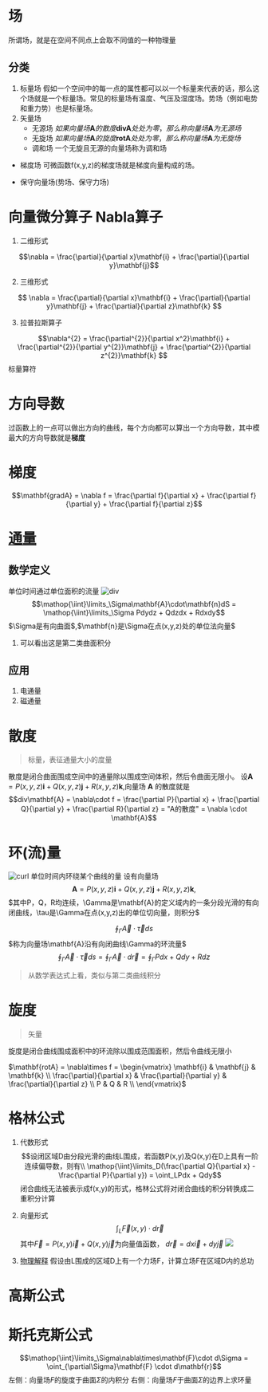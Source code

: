 # 场
所谓场，就是在空间不同点上会取不同值的一种物理量
## 分类
1. 标量场
  假如一个空间中的每一点的属性都可以以一个标量来代表的话，那么这个场就是一个标量场。常见的标量场有温度、气压及湿度场。势场（例如电势和重力势）也是标量场。
2. 矢量场
   * 无源场
        $如果向量场\mathbf{A}的散度\mathbf{divA}处处为零，那么称向量场\mathbf{A}为无源场$
   * 无旋场
        $如果向量场\mathbf{A}的旋度\mathbf{rotA}处处为零，那么称向量场\mathbf{A}为无旋场$
   * 调和场
        一个无旋且无源的向量场称为调和场

* 梯度场
  可微函数f(x,y,z)的梯度场就是梯度向量构成的场。
  
* 保守向量场(势场、保守力场) 

# 向量微分算子  Nabla算子
1. 二维形式

$$\nabla = \frac{\partial}{\partial x}\mathbf{i} + \frac{\partial}{\partial y}\mathbf{j}$$

2. 三维形式

$$ \nabla = \frac{\partial}{\partial x}\mathbf{i} + \frac{\partial}{\partial y}\mathbf{j} + \frac{\partial}{\partial z}\mathbf{k} $$

3. 拉普拉斯算子

$$\nabla^{2} = \frac{\partial^{2}}{\partial x^2}\mathbf{i} + \frac{\partial^{2}}{\partial y^{2}}\mathbf{j} + \frac{\partial^{2}}{\partial z^{2}}\mathbf{k} $$
标量算符

# 方向导数
过函数上的一点可以做出方向的曲线，每个方向都可以算出一个方向导数，其中模最大的方向导数就是**梯度**
# 梯度
$$\mathbf{gradA} = \nabla f = \frac{\partial f}{\partial x} + \frac{\partial f}{\partial y} + \frac{\partial f}{\partial z}$$

# [通量](https://www.zhihu.com/question/21912411/answer/177976053)

## 数学定义
单位时间通过单位面积的流量
![div](https://pic2.zhimg.com/80/v2-a34abd8a9e3e3f315e847f2a35507ee1_hd.png)
$$\mathop{\iint}\limits_\Sigma\mathbf{A}\cdot\mathbf{n}dS = \mathop{\iint}\limits_\Sigma Pdydz + Qdzdx + Rdxdy$$
$\Sigma是有向曲面$,$\mathbf{n}是\Sigma在点(x,y,z)处的单位法向量$

1. 可以看出这是第二类曲面积分

## 应用
1. 电通量
2. 磁通量

# 散度
> 标量，表征通量大小的度量
> 

散度是闭合曲面围成空间中的通量除以围成空间体积，然后令曲面无限小。
设$\mathbf{A} = P(x,y,z)\mathbf{i} + Q(x,y,z)\mathbf{j} + R(x,y,z)\mathbf{k}$,向量场 $\mathbf{A}$ 的散度就是
$$div\mathbf{A} = \nabla\cdot f = \frac{\partial P}{\partial x} + \frac{\partial Q}{\partial y} + \frac{\partial R}{\partial z} = "A的散度" = \nabla \cdot \mathbf{A}$$


# 环(流)量
![curl](https://pic2.zhimg.com/80/v2-bfc5975c602eb455d948d52c2243c189_hd.png)
单位时间内环绕某个曲线的量
设有向量场
$$\mathbf{A} = P(x,y,z)\mathbf{i} + Q(x,y,z)\mathbf{j} + R(x,y,z)\mathbf{k},$$
$其中P，Q，R均连续，\Gamma是\mathbf{A}的定义域内的一条分段光滑的有向闭曲线，\tau是\Gamma在点(x,y,z)出的单位切向量，则积分$

$$\mathop{\oint}_\Gamma \vec{A}\cdot\vec{\tau}ds $$
$称为向量场\mathbf{A}沿有向闭曲线\Gamma的环流量$
$$\mathop{\oint}_\Gamma \vec{A}\cdot\vec{\tau}ds = \mathop{\oint}_\Gamma \vec{A}\cdot d\vec{r} = \mathop{\oint}_\Gamma Pdx + Qdy + Rdz$$
> 从数学表达式上看，类似与第二类曲线积分
# 旋度
> 矢量

旋度是闭合曲线围成面积中的环流除以围成范围面积，然后令曲线无限小

$\mathbf{rotA} = \nabla\times f =         \begin{vmatrix}
        \mathbf{i} & \mathbf{j} & \mathbf{k} \\
        \frac{\partial}{\partial x} & \frac{\partial}{\partial y} & \frac{\partial}{\partial z} \\
        P & Q & R \\
        \end{vmatrix}$

# 格林公式
1. 代数形式
$$设闭区域D由分段光滑的曲线L围成，若函数P(x,y)及Q(x,y)在D上具有一阶连续偏导数，则有\\
\mathop{\iint}\limits_D(\frac{\partial Q}{\partial x} - \frac{\partial P}{\partial y}) = \oint_LPdx + Qdy$$
闭合曲线无法被表示成f(x,y)的形式，格林公式将对闭合曲线的积分转换成二重积分计算

2. 向量形式
$$\int_L\vec{F}(x,y)\cdot d\vec{r}$$
其中$\vec{F} = P(x,y)\vec{i} + Q(x,y)\vec{j}$为向量值函数， $d\vec{r} = dx\vec{i} + dy\vec{j}$
![](https://pic2.zhimg.com/80/v2-395cfeeb3ed386be672286cb187ac205_hd.png)

3. [物理解释](https://www.zhihu.com/question/22674439/answer/165988374)
假设由L围成的区域D上有一个力场F，计算立场F在区域D内的总功

# 高斯公式

# 斯托克斯公式
$$\mathop{\iint}\limits_\Sigma\nabla\times\mathbf{F}\cdot d\Sigma = \oint_{\partial\Sigma}\mathbf{F} \cdot d\mathbf{r}$$
左侧：向量场$F$的旋度于曲面$\Sigma$的内积分
右侧：向量场$F$于曲面$\Sigma$的边界上求环量
